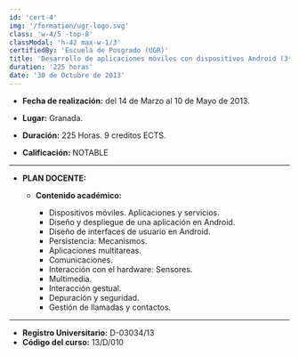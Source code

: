 ```yaml
---
id: 'cert-4'
img: '/formation/ugr-logo.svg'
class: 'w-4/5 -top-8'
classModal: 'h-42 max-w-1/3'
certifiedBy: 'Escuela de Posgrado (UGR)'
title: 'Desarrollo de aplicaciones móviles con dispositivos Android (3ª Edición)'
duration: '225 horas'
date: '30 de Octubre de 2013'
---
```


- **Fecha de realización:** del 14 de Marzo al 10 de Mayo de 2013.

- **Lugar:** Granada.

- **Duración:** 225 Horas. 9 creditos ECTS.

- **Calificación:** NOTABLE

---

- **PLAN DOCENTE:**

  - **Contenido académico:**

    - Dispositivos móviles. Aplicaciones y servicios.
    - Diseño y despliegue de una aplicación en Android.
    - Diseño de interfaces de usuario en Android.
    - Persistencia: Mecanismos.
    - Aplicaciones multitareas.
    - Comunicaciones.
    - Interacción con el hardware: Sensores.
    - Multimedia.
    - Interacción gestual.
    - Depuración y seguridad.
    - Gestión de llamadas y contactos.

---

- **Registro Universitario:** D-03034/13
- **Código del curso:** 13/D/010
